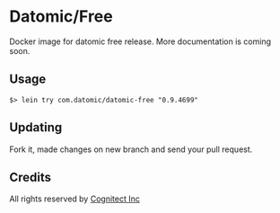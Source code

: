 # Datomic/Free

Docker image for datomic free release.
More documentation is coming soon.

## Usage

```
$> lein try com.datomic/datomic-free "0.9.4699" 
```

## Updating

Fork it, made changes on new branch and send your pull request.

## Credits

All rights reserved by [Cognitect Inc](http://www.cognitect.com)

